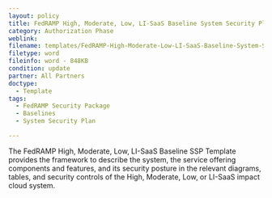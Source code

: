 ```yaml
---
layout: policy   
title: FedRAMP High, Moderate, Low, LI-SaaS Baseline System Security Plan (SSP)
category: Authorization Phase
weblink:
filename: templates/FedRAMP-High-Moderate-Low-LI-SaaS-Baseline-System-Security-Plan-(SSP).docx
filetype: word
fileinfo: word - 848KB
condition: update
partner: All Partners
doctype:
  - Template
tags:
  - FedRAMP Security Package
  - Baselines
  - System Security Plan

---
```

The FedRAMP  High, Moderate, Low, LI-SaaS Baseline SSP Template provides the framework to describe the system, the service offering components and features, and its security posture in the relevant diagrams, tables, and security controls of the High, Moderate, Low, or LI-SaaS impact cloud system.
